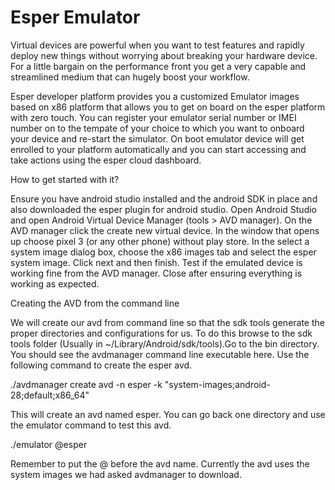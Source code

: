 # Esper Emulator

Virtual devices are powerful when you want to test features and rapidly deploy new things without worrying about breaking your hardware device. For a little bargain on the performance front you get a very capable and streamlined medium that can hugely boost your workflow. 

Esper developer platform provides you a customized Emulator images based on x86 platform that allows you to get on board on the esper platform with zero touch. You can register your emulator serial number or IMEI number on to the tempate of your choice to which you want to onboard your device and re-start the simulator. On boot emulator device will get enrolled to your platform automatically and you can start accessing and take actions using the esper cloud dashboard.

How to get started with it?

Ensure you have android studio installed and the android SDK in place and also downloaded the esper plugin for android studio.
Open Android Studio and open Android Virtual Device Manager (tools > AVD manager). On the AVD manager click the create new virtual device. In the window that opens up choose pixel 3 (or any other phone) without play store. In the select a system image dialog box, choose the x86 images tab and select the esper system image.  Click next and then finish. Test if the emulated device is working fine from the AVD manager. Close after ensuring everything is working as expected.

Creating the AVD from the command line

We will create our avd from command line so that the sdk tools generate the proper directories and configurations for us. To do this browse to the sdk tools folder (Usually in ~/Library/Android/sdk/tools).Go to the bin directory. You should see the avdmanager command line executable here. Use the following command to create the esper avd.

./avdmanager create avd -n esper -k "system-images;android-28;default;x86_64"

This will create an avd named esper. You can go back one directory and use the emulator command to test this avd.

./emulator @esper

Remember to put the @  before the avd name. Currently the avd uses the system images we had asked avdmanager to download.
